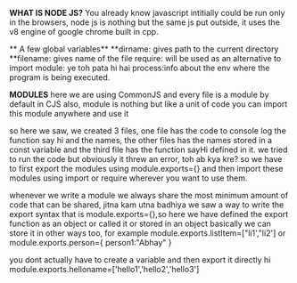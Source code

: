 **WHAT IS NODE JS?**
You already know javascript intitially could be run only in the browsers, node js is nothing but the same js put outside, it uses the v8 engine of google chrome built in cpp.

** A few global variables**
**dirname: gives path to the current directory
**filename: gives name of the file
require: will be used as an alternative to import
module: ye toh pata hi hai
process:info about the env where the program is being executed.

**MODULES**
here we are using CommonJS and every file is a module by default in CJS
also, module is nothing but like a unit of code you can import this module anywhere and use it

so here we saw, we created 3 files, one file has the code to console log the function say hi and the names, the other files has the names stored in a const variable and the third file has the function sayHi defined in it.
we tried to run the code but obviously it threw an error, toh ab kya kre? so we have to first export the modules using
module.exports={}
and then import these modules using import or require wherever you want to use them.

whenever we write a module we always share the most minimum amount of code that can be shared, jitna kam utna badhiya
we saw a way to write the export syntax that is module.exports={},so here we have defined the export function as an object or called it or stored in an object basically we can store it in other ways too, for example
module.exports.listItem=["li1',"li2']
or
module.exports.person={
person1:"Abhay"
}

you dont actually have to create a variable and then export it
directly hi module.exports.helloname=['hello1','hello2','hello3']

